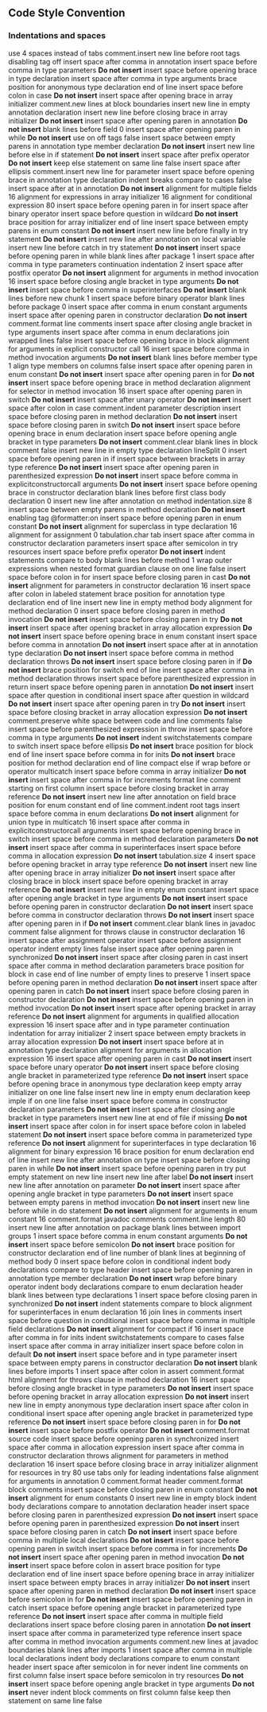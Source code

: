 ## Code Style Convention
### Indentations and spaces
use 4 spaces instead of tabs
comment.insert new line before root tags 
disabling tag off
insert space after comma in annotation 
insert space before comma in type parameters **Do not insert**
insert space before opening brace in type declaration 
insert space after comma in type arguments 
brace position for anonymous type declaration end of line
insert space before colon in case **Do not insert**
insert space after opening brace in array initializer 
comment.new lines at block boundaries 
insert new line in empty annotation declaration 
insert new line before closing brace in array initializer **Do not insert**
insert space after opening paren in annotation **Do not insert**
blank lines before field 0
insert space after opening paren in while **Do not insert**
use on off tags false
insert space between empty parens in annotation type member declaration **Do not insert**
insert new line before else in if statement **Do not insert**
insert space after prefix operator **Do not insert**
keep else statement on same line false
insert space after ellipsis 
comment.insert new line for parameter 
insert space before opening brace in annotation type declaration 
indent breaks compare to cases false
insert space after at in annotation **Do not insert**
alignment for multiple fields 16
alignment for expressions in array initializer 16
alignment for conditional expression 80
insert space before opening paren in for 
insert space after binary operator 
insert space before question in wildcard **Do not insert**
brace position for array initializer end of line
insert space between empty parens in enum constant **Do not insert**
insert new line before finally in try statement **Do not insert**
insert new line after annotation on local variable 
insert new line before catch in try statement **Do not insert**
insert space before opening paren in while 
blank lines after package 1
insert space after comma in type parameters 
continuation indentation 2
insert space after postfix operator **Do not insert**
alignment for arguments in method invocation 16
insert space before closing angle bracket in type arguments **Do not insert**
insert space before comma in superinterfaces **Do not insert**
blank lines before new chunk 1
insert space before binary operator 
blank lines before package 0
insert space after comma in enum constant arguments 
insert space after opening paren in constructor declaration **Do not insert**
comment.format line comments 
insert space after closing angle bracket in type arguments 
insert space after comma in enum declarations 
join wrapped lines false
insert space before opening brace in block 
alignment for arguments in explicit constructor call 16
insert space before comma in method invocation arguments **Do not insert**
blank lines before member type 1
align type members on columns false
insert space after opening paren in enum constant **Do not insert**
insert space after opening paren in for **Do not insert**
insert space before opening brace in method declaration 
alignment for selector in method invocation 16
insert space after opening paren in switch **Do not insert**
insert space after unary operator **Do not insert**
insert space after colon in case 
comment.indent parameter description 
insert space before closing paren in method declaration **Do not insert**
insert space before closing paren in switch **Do not insert**
insert space before opening brace in enum declaration 
insert space before opening angle bracket in type parameters **Do not insert**
comment.clear blank lines in block comment false
insert new line in empty type declaration 
lineSplit 0
insert space before opening paren in if 
insert space between brackets in array type reference **Do not insert**
insert space after opening paren in parenthesized expression **Do not insert**
insert space before comma in explicitconstructorcall arguments **Do not insert**
insert space before opening brace in constructor declaration 
blank lines before first class body declaration 0
insert new line after annotation on method 
indentation.size 8
insert space between empty parens in method declaration **Do not insert**
enabling tag @formatter:on
insert space before opening paren in enum constant **Do not insert**
alignment for superclass in type declaration 16
alignment for assignment 0
tabulation.char tab
insert space after comma in constructor declaration parameters 
insert space after semicolon in try resources 
insert space before prefix operator **Do not insert**
indent statements compare to body 
blank lines before method 1
wrap outer expressions when nested 
format guardian clause on one line false
insert space before colon in for 
insert space before closing paren in cast **Do not insert**
alignment for parameters in constructor declaration 16
insert space after colon in labeled statement 
brace position for annotation type declaration end of line
insert new line in empty method body 
alignment for method declaration 0
insert space before closing paren in method invocation **Do not insert**
insert space before closing paren in try **Do not insert**
insert space after opening bracket in array allocation expression **Do not insert**
insert space before opening brace in enum constant 
insert space before comma in annotation **Do not insert**
insert space after at in annotation type declaration **Do not insert**
insert space before comma in method declaration throws **Do not insert**
insert space before closing paren in if **Do not insert**
brace position for switch end of line
insert space after comma in method declaration throws 
insert space before parenthesized expression in return 
insert space before opening paren in annotation **Do not insert**
insert space after question in conditional 
insert space after question in wildcard **Do not insert**
insert space after opening paren in try **Do not insert**
insert space before closing bracket in array allocation expression **Do not insert**
comment.preserve white space between code and line comments false
insert space before parenthesized expression in throw 
insert space before comma in type arguments **Do not insert**
indent switchstatements compare to switch 
insert space before ellipsis **Do not insert**
brace position for block end of line
insert space before comma in for inits **Do not insert**
brace position for method declaration end of line
compact else if 
wrap before or operator multicatch 
insert space before comma in array initializer **Do not insert**
insert space after comma in for increments 
format line comment starting on first column 
insert space before closing bracket in array reference **Do not insert**
insert new line after annotation on field 
brace position for enum constant end of line
comment.indent root tags 
insert space before comma in enum declarations **Do not insert**
alignment for union type in multicatch 16
insert space after comma in explicitconstructorcall arguments 
insert space before opening brace in switch 
insert space before comma in method declaration parameters **Do not insert**
insert space after comma in superinterfaces 
insert space before comma in allocation expression **Do not insert**
tabulation.size 4
insert space before opening bracket in array type reference **Do not insert**
insert new line after opening brace in array initializer **Do not insert**
insert space after closing brace in block 
insert space before opening bracket in array reference **Do not insert**
insert new line in empty enum constant 
insert space after opening angle bracket in type arguments **Do not insert**
insert space before opening paren in constructor declaration **Do not insert**
insert space before comma in constructor declaration throws **Do not insert**
insert space after opening paren in if **Do not insert**
comment.clear blank lines in javadoc comment false
alignment for throws clause in constructor declaration 16
insert space after assignment operator 
insert space before assignment operator 
indent empty lines false
insert space after opening paren in synchronized **Do not insert**
insert space after closing paren in cast 
insert space after comma in method declaration parameters 
brace position for block in case end of line
number of empty lines to preserve 1
insert space before opening paren in method declaration **Do not insert**
insert space after opening paren in catch **Do not insert**
insert space before closing paren in constructor declaration **Do not insert**
insert space before opening paren in method invocation **Do not insert**
insert space after opening bracket in array reference **Do not insert**
alignment for arguments in qualified allocation expression 16
insert space after and in type parameter 
continuation indentation for array initializer 2
insert space between empty brackets in array allocation expression **Do not insert**
insert space before at in annotation type declaration 
alignment for arguments in allocation expression 16
insert space after opening paren in cast **Do not insert**
insert space before unary operator **Do not insert**
insert space before closing angle bracket in parameterized type reference **Do not insert**
insert space before opening brace in anonymous type declaration 
keep empty array initializer on one line false
insert new line in empty enum declaration 
keep imple if on one line false
insert space before comma in constructor declaration parameters **Do not insert**
insert space after closing angle bracket in type parameters 
insert new line at end of file if missing **Do not insert**
insert space after colon in for 
insert space before colon in labeled statement **Do not insert**
insert space before comma in parameterized type reference **Do not insert**
alignment for superinterfaces in type declaration 16
alignment for binary expression 16
brace position for enum declaration end of line
insert new line after annotation on type 
insert space before closing paren in while **Do not insert**
insert space before opening paren in try 
put empty statement on new line 
insert new line after label **Do not insert**
insert new line after annotation on parameter **Do not insert**
insert space after opening angle bracket in type parameters **Do not insert**
insert space between empty parens in method invocation **Do not insert**
insert new line before while in do statement **Do not insert**
alignment for arguments in enum constant 16
comment.format javadoc comments 
comment.line length 80
insert new line after annotation on package 
blank lines between import groups 1
insert space before comma in enum constant arguments **Do not insert**
insert space before semicolon **Do not insert**
brace position for constructor declaration end of line
number of blank lines at beginning of method body 0
insert space before colon in conditional 
indent body declarations compare to type header 
insert space before opening paren in annotation type member declaration **Do not insert**
wrap before binary operator 
indent body declarations compare to enum declaration header 
blank lines between type declarations 1
insert space before closing paren in synchronized **Do not insert**
indent statements compare to block 
alignment for superinterfaces in enum declaration 16
join lines in comments 
insert space before question in conditional 
insert space before comma in multiple field declarations **Do not insert**
alignment for compact if 16
insert space after comma in for inits 
indent switchstatements compare to cases false
insert space after comma in array initializer 
insert space before colon in default **Do not insert**
insert space before and in type parameter 
insert space between empty parens in constructor declaration **Do not insert**
blank lines before imports 1
insert space after colon in assert 
comment.format html 
alignment for throws clause in method declaration 16
insert space before closing angle bracket in type parameters **Do not insert**
insert space before opening bracket in array allocation expression **Do not insert**
insert new line in empty anonymous type declaration 
insert space after colon in conditional 
insert space after opening angle bracket in parameterized type reference **Do not insert**
insert space before closing paren in for **Do not insert**
insert space before postfix operator **Do not insert**
comment.format source code 
insert space before opening paren in synchronized 
insert space after comma in allocation expression 
insert space after comma in constructor declaration throws 
alignment for parameters in method declaration 16
insert space before closing brace in array initializer 
alignment for resources in try 80
use tabs only for leading indentations false
alignment for arguments in annotation 0
comment.format header 
comment.format block comments 
insert space before closing paren in enum constant **Do not insert**
alignment for enum constants 0
insert new line in empty block 
indent body declarations compare to annotation declaration header 
insert space before closing paren in parenthesized expression **Do not insert**
insert space before opening paren in parenthesized expression **Do not insert**
insert space before closing paren in catch **Do not insert**
insert space before comma in multiple local declarations **Do not insert**
insert space before opening paren in switch 
insert space before comma in for increments **Do not insert**
insert space after opening paren in method invocation **Do not insert**
insert space before colon in assert 
brace position for type declaration end of line
insert space before opening brace in array initializer 
insert space between empty braces in array initializer **Do not insert**
insert space after opening paren in method declaration **Do not insert**
insert space before semicolon in for **Do not insert**
insert space before opening paren in catch 
insert space before opening angle bracket in parameterized type reference **Do not insert**
insert space after comma in multiple field declarations 
insert space before closing paren in annotation **Do not insert**
insert space after comma in parameterized type reference 
insert space after comma in method invocation arguments 
comment.new lines at javadoc boundaries 
blank lines after imports 1
insert space after comma in multiple local declarations 
indent body declarations compare to enum constant header 
insert space after semicolon in for 
never indent line comments on first column false
insert space before semicolon in try resources **Do not insert**
insert space before opening angle bracket in type arguments **Do not insert**
never indent block comments on first column false
keep then statement on same line false

